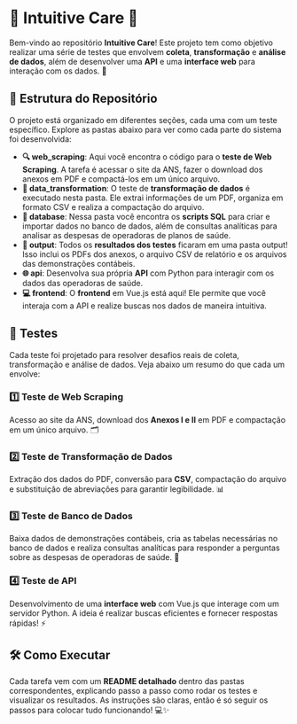 # 🌟 **Intuitive Care** 🌟

Bem-vindo ao repositório **Intuitive Care**! Este projeto tem como objetivo realizar uma série de testes que envolvem **coleta**, **transformação** e **análise de dados**, além de desenvolver uma **API** e uma **interface web** para interação com os dados. 🚀

## 🚀 Estrutura do Repositório

O projeto está organizado em diferentes seções, cada uma com um teste específico. Explore as pastas abaixo para ver como cada parte do sistema foi desenvolvida:

- **🔍 web_scraping**: Aqui você encontra o código para o **teste de Web Scraping**. A tarefa é acessar o site da ANS, fazer o download dos anexos em PDF e compactá-los em um único arquivo.
- **🔄 data_transformation**: O teste de **transformação de dados** é executado nesta pasta. Ele extrai informações de um PDF, organiza em formato CSV e realiza a compactação do arquivo.
- **💾 database**: Nessa pasta você encontra os **scripts SQL** para criar e importar dados no banco de dados, além de consultas analíticas para analisar as despesas de operadoras de planos de saúde.
- **📂 output**: Todos os **resultados dos testes** ficaram em uma pasta output! Isso inclui os PDFs dos anexos, o arquivo CSV de relatório e os arquivos das demonstrações contábeis.
- **🌐 api**: Desenvolva sua própria **API** com Python para interagir com os dados das operadoras de saúde.
- **💻 frontend**: O **frontend** em Vue.js está aqui! Ele permite que você interaja com a API e realize buscas nos dados de maneira intuitiva.

## 📝 Testes

Cada teste foi projetado para resolver desafios reais de coleta, transformação e análise de dados. Veja abaixo um resumo do que cada um envolve:

### 1️⃣ **Teste de Web Scraping**
Acesso ao site da ANS, download dos **Anexos I e II** em PDF e compactação em um único arquivo. 🗂️

### 2️⃣ **Teste de Transformação de Dados**
Extração dos dados do PDF, conversão para **CSV**, compactação do arquivo e substituição de abreviações para garantir legibilidade. 📊

### 3️⃣ **Teste de Banco de Dados**
Baixa dados de demonstrações contábeis, cria as tabelas necessárias no banco de dados e realiza consultas analíticas para responder a perguntas sobre as despesas de operadoras de saúde. 💼

### 4️⃣ **Teste de API**
Desenvolvimento de uma **interface web** com Vue.js que interage com um servidor Python. A ideia é realizar buscas eficientes e fornecer respostas rápidas! ⚡

## 🛠️ Como Executar

Cada tarefa vem com um **README detalhado** dentro das pastas correspondentes, explicando passo a passo como rodar os testes e visualizar os resultados. As instruções são claras, então é só seguir os passos para colocar tudo funcionando! 💻✨

